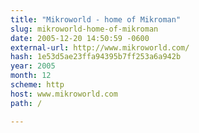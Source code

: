```yaml
---
title: "Mikroworld - home of Mikroman"
slug: mikroworld-home-of-mikroman
date: 2005-12-20 14:50:59 -0600
external-url: http://www.mikroworld.com/
hash: 1e53d5ae23ffa94395b7ff253a6a942b
year: 2005
month: 12
scheme: http
host: www.mikroworld.com
path: /

---
```



